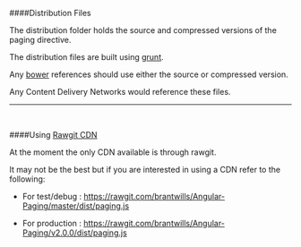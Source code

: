 ####Distribution Files


The distribution folder holds the source and compressed versions of the paging directive.

The distribution files are built using [grunt](http://gruntjs.com/).

Any [bower](https://bower.io/) references should use either the source or compressed version.

Any Content Delivery Networks would reference these files.

---
<br/>

####Using [Rawgit CDN](https://rawgit.com/)

At the moment the only CDN available is through rawgit.

It may not be the best but if you are interested in using a CDN refer to the following:

- For test/debug : https://rawgit.com/brantwills/Angular-Paging/master/dist/paging.js

- For production : https://rawgit.com/brantwills/Angular-Paging/v2.0.0/dist/paging.js
